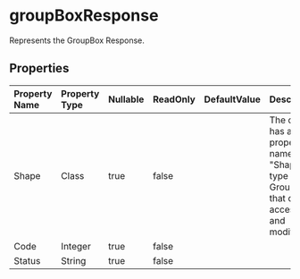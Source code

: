 # **groupBoxResponse**

Represents the GroupBox Response. 

## **Properties**

| Property Name | Property Type | Nullable |  ReadOnly | DefaultValue | Description | 
| :- | :- | :- |:- |  :- | :- |
|Shape|Class|true|false |  |The class has a property named "Shape" of type GroupBox that can be accessed and modified.|
|Code|Integer|true|false |  ||
|Status|String|true|false |  ||

